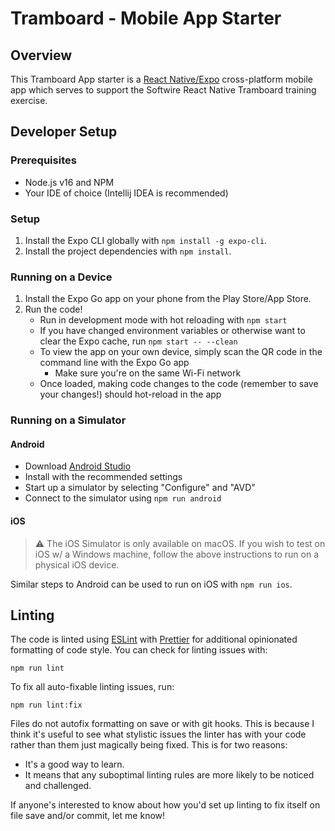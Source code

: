 # Tramboard - Mobile App Starter

## Overview

This Tramboard App starter is a [React Native/Expo](https://expo.dev/) cross-platform mobile app which serves to support the Softwire React Native Tramboard training exercise.

## Developer Setup

### Prerequisites

- Node.js v16 and NPM
- Your IDE of choice (Intellij IDEA is recommended)

### Setup

1. Install the Expo CLI globally with `npm install -g expo-cli`.
2. Install the project dependencies with `npm install`.

### Running on a Device

1. Install the Expo Go app on your phone from the Play Store/App Store.
2. Run the code!
   - Run in development mode with hot reloading with `npm start`
   - If you have changed environment variables or otherwise want to clear the Expo cache, run `npm start -- --clean`
   - To view the app on your own device, simply scan the QR code in the command line with the Expo Go app
     - Make sure you're on the same Wi-Fi network
   - Once loaded, making code changes to the code (remember to save your changes!) should hot-reload in the app

### Running on a Simulator

#### Android

- Download [Android Studio](https://developer.android.com/studio)
- Install with the recommended settings
- Start up a simulator by selecting "Configure" and "AVD"
- Connect to the simulator using `npm run android`

#### iOS

> ⚠️ The iOS Simulator is only available on macOS. If you wish to test on iOS w/ a Windows machine,
> follow the above instructions to run on a physical iOS device.

Similar steps to Android can be used to run on iOS with `npm run ios`.

## Linting

The code is linted using [ESLint](https://eslint.org/) with [Prettier](https://prettier.io/) for additional opinionated formatting of code style. You can check for linting issues with:

```shell
npm run lint
```

To fix all auto-fixable linting issues, run:

```shell
npm run lint:fix
```

Files do not autofix formatting on save or with git hooks. This is because I think it's useful to see what stylistic issues the linter has with your code rather than them just magically being fixed. This is for two reasons:

- It's a good way to learn.
- It means that any suboptimal linting rules are more likely to be noticed and challenged.

If anyone's interested to know about how you'd set up linting to fix itself on file save and/or commit, let me know!
